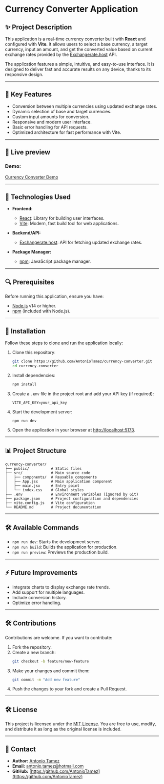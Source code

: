 # Currency Converter Application

## ✨ **Project Description**

This application is a real-time currency converter built with **React** and configured with **Vite**. It allows users to select a base currency, a target currency, input an amount, and get the converted value based on current exchange rates provided by the [Exchangerate.host](https://exchangerate.host) API.

The application features a simple, intuitive, and easy-to-use interface. It is designed to deliver fast and accurate results on any device, thanks to its responsive design.

---

## 🚀 **Key Features**

- Conversion between multiple currencies using updated exchange rates.
- Dynamic selection of base and target currencies.
- Custom input amounts for conversion.
- Responsive and modern user interface.
- Basic error handling for API requests.
- Optimized architecture for fast performance with Vite.

---

## 🎨 **Live preview**

### Demo:
[Currency Converter Demo](https://scintillating-pika-8a9033.netlify.app/)

---

## 🔧 **Technologies Used**

- **Frontend:**
  - [React](https://reactjs.org/): Library for building user interfaces.
  - [Vite](https://vitejs.dev/): Modern, fast build tool for web applications.

- **Backend/API:**
  - [Exchangerate.host](https://exchangerate.host/): API for fetching updated exchange rates.

- **Package Manager:**
  - [npm](https://www.npmjs.com/): JavaScript package manager.

---

## 🔍 **Prerequisites**

Before running this application, ensure you have:

- [Node.js](https://nodejs.org/) v14 or higher.
- [npm](https://www.npmjs.com/) (included with Node.js).

---

## 🚪 **Installation**

Follow these steps to clone and run the application locally:

1. Clone this repository:

   ```bash
   git clone https://github.com/AntonioTamez/currency-converter.git
   cd currency-converter
   ```

2. Install dependencies:

   ```bash
   npm install
   ```

3. Create a `.env` file in the project root and add your API key (if required):

   ```plaintext
   VITE_API_KEY=your_api_key
   ```

4. Start the development server:

   ```bash
   npm run dev
   ```

5. Open the application in your browser at [http://localhost:5173](http://localhost:5173).

---

## 📊 **Project Structure**

```plaintext
currency-converter/
├── public/          # Static files
├── src/             # Main source code
│   ├── components/  # Reusable components
│   ├── App.jsx      # Main application component
│   ├── main.jsx     # Entry point
│   └── index.css    # Global styles
├── .env             # Environment variables (ignored by Git)
├── package.json     # Project configuration and dependencies
├── vite.config.js   # Vite configuration
└── README.md        # Project documentation
```

---

## 🛠️ **Available Commands**

- `npm run dev`: Starts the development server.
- `npm run build`: Builds the application for production.
- `npm run preview`: Previews the production build.

---

## ⚡ **Future Improvements**

- Integrate charts to display exchange rate trends.
- Add support for multiple languages.
- Include conversion history.
- Optimize error handling.

---

## 🛠️ **Contributions**

Contributions are welcome. If you want to contribute:

1. Fork the repository.
2. Create a new branch:
   ```bash
   git checkout -b feature/new-feature
   ```
3. Make your changes and commit them:
   ```bash
   git commit -m "Add new feature"
   ```
4. Push the changes to your fork and create a Pull Request.

---

## 🛠️ **License**

This project is licensed under the [MIT License](LICENSE). You are free to use, modify, and distribute it as long as the original license is included.

---

## 📢 **Contact**

- **Author:** [Antonio Tamez](https://github.com/AntonioTamez)
- **Email:** antonio.tamez@hotmail.com
- **GitHub:** [https://github.com/AntonioTamez](https://github.com/AntonioTamez)

